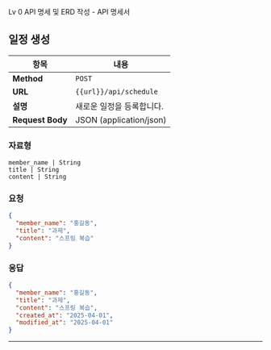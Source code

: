 Lv 0 API 명세 및 ERD 작성 - API 명세서

## 일정 생성
| 항목         | 내용                           |
|--------------|--------------------------------|
| **Method**   | `POST`                         |
| **URL**      | `{{url}}/api/schedule`         |
| **설명**     | 새로운 일정을 등록합니다.       |
| **Request Body** | JSON (application/json)     |

### 자료형
    member_name | String
    title | String
    content | String

### 요청
```json
{
  "member_name": "홍길동",
  "title": "과제",
  "content": "스프링 복습"
}
```

### 응답
```json
{
  "member_name": "홍길동",
  "title": "과제",
  "content": "스프링 복습",
  "created_at": "2025-04-01",
  "modified_at": "2025-04-01"
}
```
---